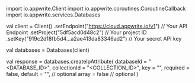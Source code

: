 import io.appwrite.Client
import io.appwrite.coroutines.CoroutineCallback
import io.appwrite.services.Databases

val client = Client()
    .setEndpoint("https://cloud.appwrite.io/v1") // Your API Endpoint
    .setProject("5df5acd0d48c2") // Your project ID
    .setKey("919c2d18fb5d4...a2ae413da83346ad2") // Your secret API key

val databases = Databases(client)

val response = databases.createIpAttribute(
    databaseId = "<DATABASE_ID>",
    collectionId = "<COLLECTION_ID>",
    key = "",
    required = false,
    default = "", // optional
    array = false // optional
)
